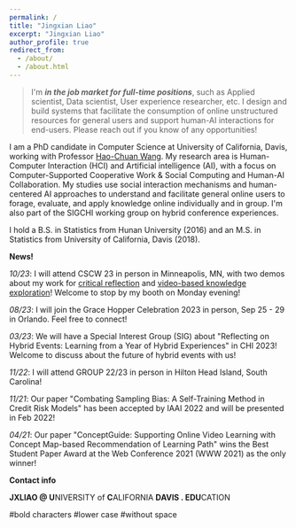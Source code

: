 ```yaml
---
permalink: /
title: "Jingxian Liao"
excerpt: "Jingxian Liao"
author_profile: true
redirect_from: 
  - /about/
  - /about.html
---
```


> I'm ***in the job market for full-time positions***, such as Applied scientist, Data scientist, User experience researcher, etc. I design and build systems that facilitate the consumption of online unstructured resources for general users and support human-AI interactions for end-users. Please reach out if you know of any opportunities! 


I am a PhD candidate in Computer Science at University of California, Davis, working with Professor [Hao-Chuan Wang](http://www.haochuanwang.info/). My research area is Human-Computer Interaction (HCI) and Artificial intelligence (AI), with a focus on Computer-Supported Cooperative Work & Social Computing and Human-AI Collaboration. My studies use social interaction mechanisms and human-centered AI approaches to understand and facilitate general online users to forage, evaluate, and apply knowledge online individually and in group. I'm also part of the SIGCHI working group on hybrid conference experiences.


I hold a B.S. in Statistics from Hunan University (2016) and an M.S. in Statistics from University of California, Davis (2018).

<span>**News!**</span>


*10/23*: I will attend CSCW 23 in person in Minneapolis, MN, with two demos about my work for [critical reflection](https://jxliao6.github.io/publication/2023-07-01-DeepThinkingMapDemo) and [video-based knowledge exploration](https://jxliao6.github.io/ConceptGuide.github.io/)! Welcome to stop by my booth on Monday evening! 

*08/23*: I will join the Grace Hopper Celebration 2023 in person, Sep 25 - 29 in Orlando. Feel free to connect!

*03/23*: We will have a Special Interest Group (SIG) about "Reflecting on Hybrid Events: Learning from a Year of Hybrid Experiences" in CHI 2023! Welcome to discuss about the future of hybrid events with us!

*11/22*: I will attend GROUP 22/23 in person in Hilton Head Island, South Carolina!

<!-- *02/22*: Our paper "Nudge for Reflective Mind: Understanding How Accessing Peer Concept Mapping and Commenting Affects Reflection of High-stakes Information" has been conditionally accepted by CHI LBW! See you soon at CHI this year! -->

*11/21*: Our paper "Combating Sampling Bias: A Self-Training Method in Credit Risk Models" has been accepted by IAAI 2022 and will be presented in Feb 2022!

*04/21*: Our paper "ConceptGuide: Supporting Online Video Learning with Concept Map-based Recommendation of Learning Path" wins the Best Student Paper Award at the Web Conference 2021 (WWW 2021) as the only winner! 


<span>**Contact info**</span>

**JXLIAO @ U**NIVERSITY of **C**ALIFORNIA **DAVIS . EDU**CATION

#bold characters #lower case #without space


